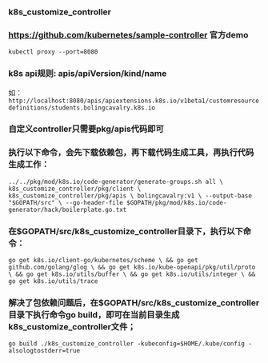 ### k8s_customize_controller
### https://github.com/kubernetes/sample-controller 官方demo

``
kubectl proxy --port=8080
``
### k8s api规则:  apis/apiVersion/kind/name
如：
``
http://localhost:8080/apis/apiextensions.k8s.io/v1beta1/customresourcedefinitions/students.bolingcavalry.k8s.io
``

### 自定义controller只需要pkg/apis代码即可

### 执行以下命令，会先下载依赖包，再下载代码生成工具，再执行代码生成工作：
``
../../pkg/mod/k8s.io/code-generator/generate-groups.sh all \
k8s_customize_controller/pkg/client \
k8s_customize_controller/pkg/apis \
bolingcavalry:v1 \
--output-base "$GOPATH/src" \
--go-header-file $GOPATH/pkg/mod/k8s.io/code-generator/hack/boilerplate.go.txt 
``

### 在$GOPATH/src/k8s_customize_controller目录下，执行以下命令：
``
go get k8s.io/client-go/kubernetes/scheme \
&& go get github.com/golang/glog \
&& go get k8s.io/kube-openapi/pkg/util/proto \
&& go get k8s.io/utils/buffer \
&& go get k8s.io/utils/integer \
&& go get k8s.io/utils/trace
``

### 解决了包依赖问题后，在$GOPATH/src/k8s_customize_controller目录下执行命令go build，即可在当前目录生成k8s_customize_controller文件；
``
go build
./k8s_customize_controller -kubeconfig=$HOME/.kube/config -alsologtostderr=true
``